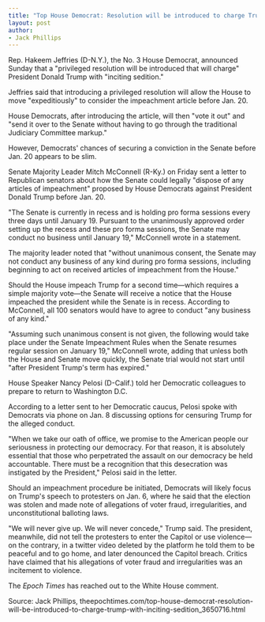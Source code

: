 ```yaml
---
title: "Top House Democrat: Resolution will be introduced to charge Trump with 'inciting sedition'"
layout: post
author:
- Jack Phillips
---
```


Rep. Hakeem Jeffries (D-N.Y.), the No. 3 House Democrat, announced Sunday that a "privileged resolution will be introduced that will charge" President Donald Trump with "inciting sedition."

Jeffries said that introducing a privileged resolution will allow the House to move "expeditiously" to consider the impeachment article before Jan. 20.

House Democrats, after introducing the article, will then "vote it out" and "send it over to the Senate without having to go through the traditional Judiciary Committee markup."

However, Democrats' chances of securing a conviction in the Senate before Jan. 20 appears to be slim.

Senate Majority Leader Mitch McConnell (R-Ky.) on Friday sent a letter to Republican senators about how the Senate could legally "dispose of any articles of impeachment" proposed by House Democrats against President Donald Trump before Jan. 20.

"The Senate is currently in recess and is holding pro forma sessions every three days until January 19. Pursuant to the unanimously approved order setting up the recess and these pro forma sessions, the Senate may conduct no business until January 19," McConnell wrote in a statement.

The majority leader noted that "without unanimous consent, the Senate may not conduct any business of any kind during pro forma sessions, including beginning to act on received articles of impeachment from the House."

Should the House impeach Trump for a second time—which requires a simple majority vote—the Senate will receive a notice that the House impeached the president while the Senate is in recess. According to McConnell, all 100 senators would have to agree to conduct "any business of any kind."

"Assuming such unanimous consent is not given, the following would take place under the Senate Impeachment Rules when the Senate resumes regular session on January 19," McConnell wrote, adding that unless both the House and Senate move quickly, the Senate trial would not start until "after President Trump's term has expired."

House Speaker Nancy Pelosi (D-Calif.) told her Democratic colleagues to prepare to return to Washington D.C.

According to a letter sent to her Democratic caucus, Pelosi spoke with Democrats via phone on Jan. 8 discussing options for censuring Trump for the alleged conduct.

"When we take our oath of office, we promise to the American people our seriousness in protecting our democracy. For that reason, it is absolutely essential that those who perpetrated the assault on our democracy be held accountable. There must be a recognition that this desecration was instigated by the President," Pelosi said in the letter.

Should an impeachment procedure be initiated, Democrats will likely focus on Trump's speech to protesters on Jan. 6, where he said that the election was stolen and made note of allegations of voter fraud, irregularities, and unconstitutional balloting laws.

"We will never give up. We will never concede," Trump said. The president, meanwhile, did not tell the protesters to enter the Capitol or use violence—on the contrary, in a twitter video deleted by the platform he told them to be peaceful and to go home, and later denounced the Capitol breach. Critics have claimed that his allegations of voter fraud and irregularities was an incitement to violence.

The *Epoch Times* has reached out to the White House comment.

Source: Jack Phillips, theepochtimes.com/top-house-democrat-resolution-will-be-introduced-to-charge-trump-with-inciting-sedition\_3650716.html
